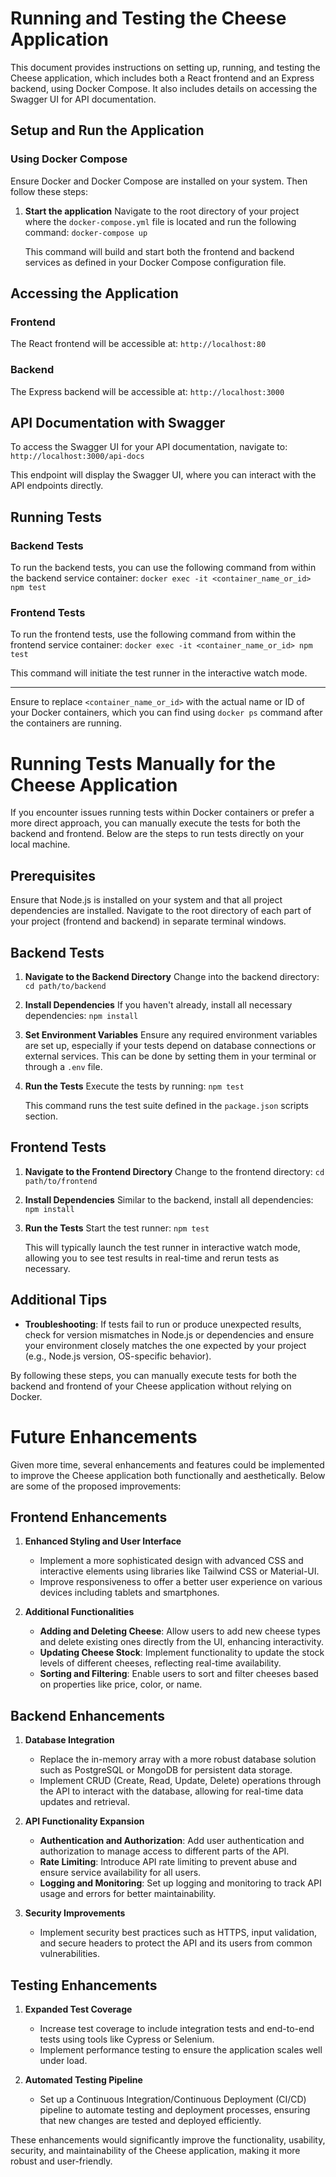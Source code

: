 # Running and Testing the Cheese Application

This document provides instructions on setting up, running, and testing the Cheese application, which includes both a React frontend and an Express backend, using Docker Compose. It also includes details on accessing the Swagger UI for API documentation.

## Setup and Run the Application

### Using Docker Compose

Ensure Docker and Docker Compose are installed on your system. Then follow these steps:

1. **Start the application**
   Navigate to the root directory of your project where the `docker-compose.yml` file is located and run the following command:
   ```docker-compose up```

   This command will build and start both the frontend and backend services as defined in your Docker Compose configuration file.

## Accessing the Application

### Frontend

The React frontend will be accessible at:
```http://localhost:80```

### Backend

The Express backend will be accessible at:
```http://localhost:3000```

## API Documentation with Swagger

To access the Swagger UI for your API documentation, navigate to:
```http://localhost:3000/api-docs```

This endpoint will display the Swagger UI, where you can interact with the API endpoints directly.

## Running Tests

### Backend Tests

To run the backend tests, you can use the following command from within the backend service container:
```docker exec -it <container_name_or_id> npm test```

### Frontend Tests

To run the frontend tests, use the following command from within the frontend service container:
```docker exec -it <container_name_or_id> npm test```

This command will initiate the test runner in the interactive watch mode.

---

Ensure to replace `<container_name_or_id>` with the actual name or ID of your Docker containers, which you can find using ```docker ps``` command after the containers are running.


# Running Tests Manually for the Cheese Application

If you encounter issues running tests within Docker containers or prefer a more direct approach, you can manually execute the tests for both the backend and frontend. Below are the steps to run tests directly on your local machine.

## Prerequisites

Ensure that Node.js is installed on your system and that all project dependencies are installed. Navigate to the root directory of each part of your project (frontend and backend) in separate terminal windows.

## Backend Tests

1. **Navigate to the Backend Directory**
   Change into the backend directory:
   ```cd path/to/backend```

2. **Install Dependencies**
   If you haven't already, install all necessary dependencies:
   ```npm install```

3. **Set Environment Variables**
   Ensure any required environment variables are set up, especially if your tests depend on database connections or external services. This can be done by setting them in your terminal or through a `.env` file.

4. **Run the Tests**
   Execute the tests by running:
   ```npm test```

   This command runs the test suite defined in the `package.json` scripts section.

## Frontend Tests

1. **Navigate to the Frontend Directory**
   Change to the frontend directory:
   ```cd path/to/frontend```

2. **Install Dependencies**
   Similar to the backend, install all dependencies:
   ```npm install```

3. **Run the Tests**
   Start the test runner:
   ```npm test```

   This will typically launch the test runner in interactive watch mode, allowing you to see test results in real-time and rerun tests as necessary.

## Additional Tips

- **Troubleshooting**: If tests fail to run or produce unexpected results, check for version mismatches in Node.js or dependencies and ensure your environment closely matches the one expected by your project (e.g., Node.js version, OS-specific behavior).

By following these steps, you can manually execute tests for both the backend and frontend of your Cheese application without relying on Docker.


# Future Enhancements

Given more time, several enhancements and features could be implemented to improve the Cheese application both functionally and aesthetically. Below are some of the proposed improvements:

## Frontend Enhancements

1. **Enhanced Styling and User Interface**
   - Implement a more sophisticated design with advanced CSS and interactive elements using libraries like Tailwind CSS or Material-UI.
   - Improve responsiveness to offer a better user experience on various devices including tablets and smartphones.

2. **Additional Functionalities**
   - **Adding and Deleting Cheese**: Allow users to add new cheese types and delete existing ones directly from the UI, enhancing interactivity.
   - **Updating Cheese Stock**: Implement functionality to update the stock levels of different cheeses, reflecting real-time availability.
   - **Sorting and Filtering**: Enable users to sort and filter cheeses based on properties like price, color, or name.

## Backend Enhancements

1. **Database Integration**
   - Replace the in-memory array with a more robust database solution such as PostgreSQL or MongoDB for persistent data storage.
   - Implement CRUD (Create, Read, Update, Delete) operations through the API to interact with the database, allowing for real-time data updates and retrieval.

2. **API Functionality Expansion**
   - **Authentication and Authorization**: Add user authentication and authorization to manage access to different parts of the API.
   - **Rate Limiting**: Introduce API rate limiting to prevent abuse and ensure service availability for all users.
   - **Logging and Monitoring**: Set up logging and monitoring to track API usage and errors for better maintainability.

3. **Security Improvements**
   - Implement security best practices such as HTTPS, input validation, and secure headers to protect the API and its users from common vulnerabilities.

## Testing Enhancements

1. **Expanded Test Coverage**
   - Increase test coverage to include integration tests and end-to-end tests using tools like Cypress or Selenium.
   - Implement performance testing to ensure the application scales well under load.

2. **Automated Testing Pipeline**
   - Set up a Continuous Integration/Continuous Deployment (CI/CD) pipeline to automate testing and deployment processes, ensuring that new changes are tested and deployed efficiently.

These enhancements would significantly improve the functionality, usability, security, and maintainability of the Cheese application, making it more robust and user-friendly.
